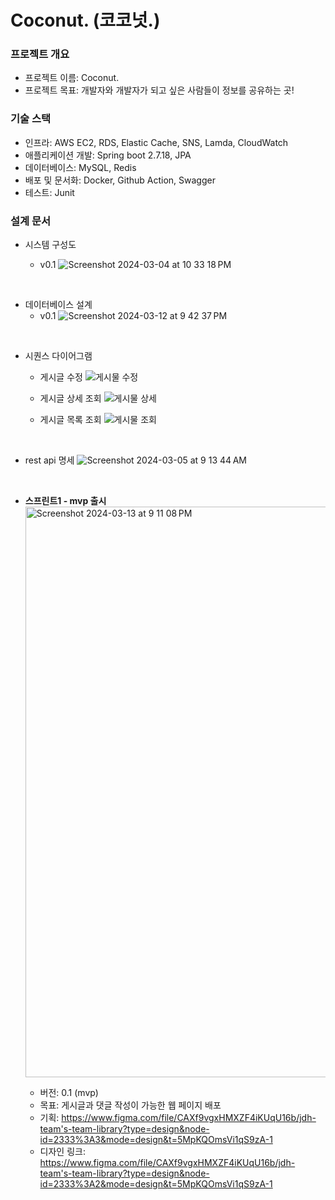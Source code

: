 # Coconut. (코코넛.)

### 프로젝트 개요

- 프로젝트 이름: Coconut.
- 프로젝트 목표: 개발자와 개발자가 되고 싶은 사람들이 정보를 공유하는 곳!

### 기술 스택

- 인프라: AWS EC2, RDS, Elastic Cache, SNS, Lamda, CloudWatch
- 애플리케이션 개발: Spring boot 2.7.18, JPA
- 데이터베이스: MySQL, Redis
- 배포 및 문서화: Docker, Github Action, Swagger
- 테스트: Junit

### 설계 문서

- 시스템 구성도

  - v0.1
    ![Screenshot 2024-03-04 at 10 33 18 PM](https://github.com/jdh-dev-community/community_spring/assets/77978026/323492a8-ab92-4cde-8b5b-174db6c8f7e9)

<br />

- 데이터베이스 설계
  - v0.1
    ![Screenshot 2024-03-12 at 9 42 37 PM](https://github.com/jdh-dev-community/community_spring/assets/77978026/1e28fd1a-6532-4757-a7ac-29e610e00ba7)

<br />
    
- 시퀀스 다이어그램
  - 게시글 수정
    ![게시물 수정](https://github.com/jdh-dev-community/community_spring/assets/77978026/4c0e2583-3ef6-482b-8ded-c7cf3b030b3b)

  - 게시글 상세 조회
    ![게시물 상세](https://github.com/jdh-dev-community/community_spring/assets/77978026/7c2ae285-c1f8-4b0a-af98-77ee4f32ad2a)

  - 게시글 목록 조회
    ![게시물 조회](https://github.com/jdh-dev-community/community_spring/assets/77978026/eba52bff-ba31-4ab9-8243-8c5842e7e75c)

<br />

- rest api 명세
  ![Screenshot 2024-03-05 at 9 13 44 AM](https://github.com/jdh-dev-community/community_spring/assets/77978026/ca760ffe-0a0e-486d-9bbe-7c5076bd7998)

<br />

- **스프린트1 - mvp 출시**
  <img width="913" alt="Screenshot 2024-03-13 at 9 11 08 PM" src="https://github.com/jdh-dev-community/community_spring/assets/77978026/e03b2262-ca0c-40a0-8b23-e20c20a14c3b">

  - 버전: 0.1 (mvp)
  - 목표: 게시글과 댓글 작성이 가능한 웹 페이지 배포
  - 기획: https://www.figma.com/file/CAXf9vgxHMXZF4iKUqU16b/jdh-team's-team-library?type=design&node-id=2333%3A3&mode=design&t=5MpKQOmsVi1qS9zA-1
  - 디자인 링크: https://www.figma.com/file/CAXf9vgxHMXZF4iKUqU16b/jdh-team's-team-library?type=design&node-id=2333%3A2&mode=design&t=5MpKQOmsVi1qS9zA-1
